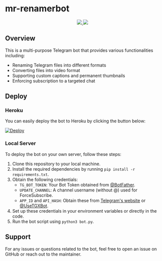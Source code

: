 # mr-renamerbot

<p align="center">
  <a href="https://github.com/Akshay-code-space/mr-renamerbot/stargazers">
    <img src="https://img.shields.io/github.com/Akshay-code-space/mr-renamerbot?style=social">
  </a>
  <a href="https://github.com/Akshay-code-space/mr-renamerbot/fork">
    <img src="https://img.shields.io/github.com/Akshay-code-space/mr-renamerbot?label=Fork&style=social">
  </a>
</p>

## Overview

This is a multi-purpose Telegram bot that provides various functionalities including:

- Renaming Telegram files into different formats
- Converting files into video format
- Supporting custom captions and permanent thumbnails
- Enforcing subscription to a targeted chat

## Deploy

### Heroku

You can easily deploy the bot to Heroku by clicking the button below:

[![Deploy](https://www.herokucdn.com/deploy/button.svg)](https://heroku.com/deploy?template=https://github.com/Akshay-code-space/mr-renamerbot)

### Local Server

To deploy the bot on your own server, follow these steps:

1. Clone this repository to your local machine.
2. Install the required dependencies by running `pip install -r requirements.txt`.
3. Obtain the following credentials:
   - `TG_BOT_TOKEN`: Your Bot Token obtained from [@BotFather](https://t.me/botfather).
   - `UPDATE_CHANNEL`: A channel username (without @) used for ForceSubscribe.
   - `APP_ID` and `API_HASH`: Obtain these from [Telegram's website](http://www.my.telegram.org) or [@UseTGXBot](http://www.telegram.dog/UseTGXBot).
4. Set up these credentials in your environment variables or directly in the code.
5. Run the bot script using `python3 bot.py`.

## Support

For any issues or questions related to the bot, feel free to open an issue on GitHub or reach out to the maintainer.

